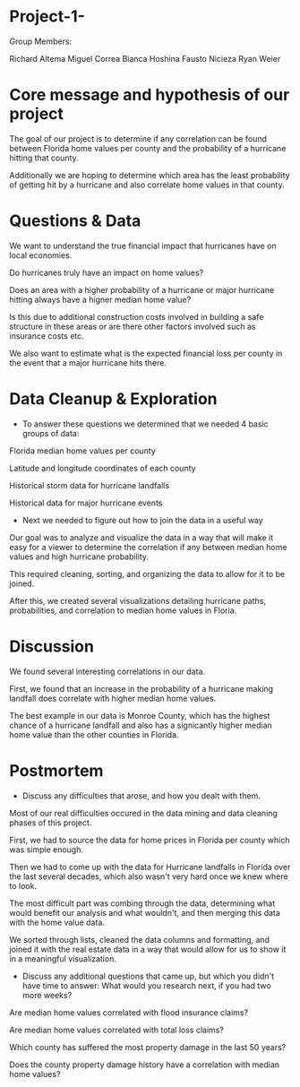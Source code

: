 # Project-1-

Group Members:

Richard Altema
Miguel Correa
Bianca Hoshina
Fausto Nicieza
Ryan Weier

# Core message and hypothesis of our project

The goal of our project is to determine if any correlation can be found between Florida home values per county and the probability of a hurricane hitting that county.

Additionally we are hoping to determine which area has the least probability of getting hit by a hurricane and also correlate home values in that county.

# Questions & Data

We want to understand the true financial impact that hurricanes have on local economies.

Do hurricanes truly have an impact on home values?

Does an area with a higher probability of a hurricane or major hurricane hitting always have a higner median home value?

Is this due to additional construction costs involved in building a safe structure in these areas or are there other factors involved such as insurance costs etc.

We also want to estimate what is the expected financial loss per county in the event that a major hurricane hits there.

# Data Cleanup & Exploration

* To answer these questions we determined that we needed 4 basic groups of data:

Florida median home values per county

Latitude and longitude coordinates of each county

Historical storm data for hurricane landfalls

Historical data for major hurricane events

* Next we needed to figure out how to join the data in a useful way

Our goal was to analyze and visualize the data in a way that will make it easy for a viewer to determine the correlation if any between median home values and high hurricane probability.

This required cleaning, sorting, and organizing the data to allow for it to be joined.

After this, we created several visualizations detailing hurricane paths, probabilities, and correlation to median home values in Floria.


# Discussion

 We found several interesting correlations in our data.
 
 First, we found that an increase in the probability of a hurricane making landfall does correlate with higher median home values.
 
 The best example in our data is Monroe County, which has the highest chance of a hurricane landfall and also has a signicantly higher median home value than the other counties in Florida.

# Postmortem

  * Discuss any difficulties that arose, and how you dealt with them.
  
 Most of our real difficulties occured in the data mining and data cleaning phases of this project.
 
 First, we had to source the data for home prices in Florida per county which was simple enough.
 
 Then we had to come up with the data for Hurricane landfalls in Florida over the last several decades, which also wasn't very hard once we knew where to look.
 
 The most difficult part was combing through the data, determining what would benefit our analysis and what wouldn't, and then merging this data with the home value data.
 
 We sorted through lists, cleaned the data columns and formatting, and joined it with the real estate data in a way that would allow for us to show it in a meaningful visualization.
  
  * Discuss any additional questions that came up, but which you didn't have time to answer: What would you research next, if you had two more weeks?
  
  Are median home values correlated with flood insurance claims?
  
  Are median home values correlated with total loss claims?
  
  Which county has suffered the most property damage in the last 50 years?
  
  Does the county property damage history have a correlation with median home values?
  
  
